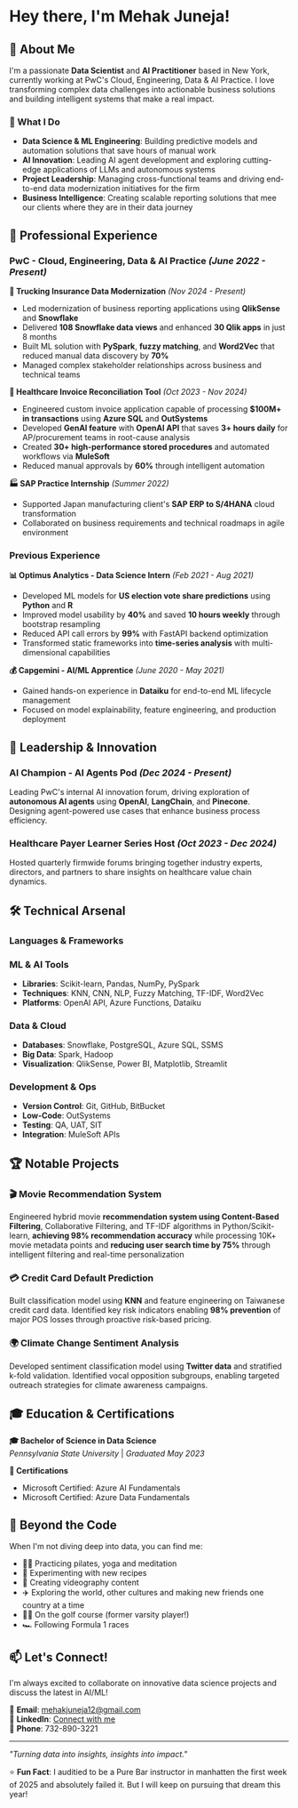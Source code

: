 # Hey there, I'm Mehak Juneja! 

## 🚀 About Me

I'm a passionate **Data Scientist** and **AI Practitioner** based in New York, currently working at PwC's Cloud, Engineering, Data & AI Practice. I love transforming complex data challenges into actionable business solutions and building intelligent systems that make a real impact.

### 🎯 What I Do
- **Data Science & ML Engineering**: Building predictive models and automation solutions that save hours of manual work
- **AI Innovation**: Leading AI agent development and exploring cutting-edge applications of LLMs and autonomous systems
- **Project Leadership**: Managing cross-functional teams and driving end-to-end data modernization initiatives for the firm
- **Business Intelligence**: Creating scalable reporting solutions that mee our clients where they are in their data journey

## 💼 Professional Experience

### PwC - Cloud, Engineering, Data & AI Practice *(June 2022 - Present)*

**🚛 Trucking Insurance Data Modernization** *(Nov 2024 - Present)*
- Led modernization of business reporting applications using **QlikSense** and **Snowflake**
- Delivered **108 Snowflake data views** and enhanced **30 Qlik apps** in just 8 months
- Built ML solution with **PySpark**, **fuzzy matching**, and **Word2Vec** that reduced manual data discovery by **70%**
- Managed complex stakeholder relationships across business and technical teams

**🏥 Healthcare Invoice Reconciliation Tool** *(Oct 2023 - Nov 2024)*
- Engineered custom invoice application capable of processing **$100M+ in transactions** using **Azure SQL** and **OutSystems**
- Developed **GenAI feature** with **OpenAI API** that saves **3+ hours daily** for AP/procurement teams in root-cause analysis
- Created **30+ high-performance stored procedures** and automated workflows via **MuleSoft**
- Reduced manual approvals by **60%** through intelligent automation

**🏭 SAP Practice Internship** *(Summer 2022)*
- Supported Japan manufacturing client's **SAP ERP to S/4HANA** cloud transformation
- Collaborated on business requirements and technical roadmaps in agile environment

### Previous Experience

**📊 Optimus Analytics - Data Science Intern** *(Feb 2021 - Aug 2021)*
- Developed ML models for **US election vote share predictions** using **Python** and **R**
- Improved model usability by **40%** and saved **10 hours weekly** through bootstrap resampling
- Reduced API call errors by **99%** with FastAPI backend optimization
- Transformed static frameworks into **time-series analysis** with multi-dimensional capabilities

**💰 Capgemini - AI/ML Apprentice** *(June 2020 - May 2021)*
- Gained hands-on experience in **Dataiku** for end-to-end ML lifecycle management
- Focused on model explainability, feature engineering, and production deployment

## 🎤 Leadership & Innovation

### AI Champion - AI Agents Pod *(Dec 2024 - Present)*
Leading PwC's internal AI innovation forum, driving exploration of **autonomous AI agents** using **OpenAI**, **LangChain**, and **Pinecone**. Designing agent-powered use cases that enhance business process efficiency.

### Healthcare Payer Learner Series Host *(Oct 2023 - Dec 2024)*
Hosted quarterly firmwide forums bringing together industry experts, directors, and partners to share insights on healthcare value chain dynamics.

## 🛠️ Technical Arsenal

### **Languages & Frameworks**



### **ML & AI Tools**
- **Libraries**: Scikit-learn, Pandas, NumPy, PySpark
- **Techniques**: KNN, CNN, NLP, Fuzzy Matching, TF-IDF, Word2Vec
- **Platforms**: OpenAI API, Azure Functions, Dataiku

### **Data & Cloud**
- **Databases**: Snowflake, PostgreSQL, Azure SQL, SSMS
- **Big Data**: Spark, Hadoop
- **Visualization**: QlikSense, Power BI, Matplotlib, Streamlit

### **Development & Ops**
- **Version Control**: Git, GitHub, BitBucket
- **Low-Code**: OutSystems
- **Testing**: QA, UAT, SIT
- **Integration**: MuleSoft APIs

## 🏆 Notable Projects
### 🎬 Movie Recommendation System
Engineered hybrid movie **recommendation system using Content-Based Filtering**, Collaborative Filtering, and TF-IDF algorithms in Python/Scikit-learn, **achieving 98% recommendation accuracy** while processing 10K+ movie metadata points and **reducing user search time by 75%** through intelligent filtering and real-time personalization
### 💳 Credit Card Default Prediction
Built classification model using **KNN** and feature engineering on Taiwanese credit card data. Identified key risk indicators enabling **98% prevention** of major POS losses through proactive risk-based pricing.

### 🌍 Climate Change Sentiment Analysis
Developed sentiment classification model using **Twitter data** and stratified k-fold validation. Identified vocal opposition subgroups, enabling targeted outreach strategies for climate awareness campaigns.

## 🎓 Education & Certifications

**🎓 Bachelor of Science in Data Science**  
*Pennsylvania State University* | *Graduated May 2023*

**📜 Certifications**
- Microsoft Certified: Azure AI Fundamentals
- Microsoft Certified: Azure Data Fundamentals

## 🌟 Beyond the Code

When I'm not diving deep into data, you can find me:
- 🧘‍♀️ Practicing pilates, yoga and meditation
- 🍳 Experimenting with new recipes
- 🎥 Creating videography content
- ✈️ Exploring the world, other cultures and making new friends one country at a time
- 🏌️‍♀️ On the golf course (former varsity player!)
- 🏎️ Following Formula 1 races

## 📫 Let's Connect!

I'm always excited to collaborate on innovative data science projects and discuss the latest in AI/ML!

📧 **Email**: mehakjuneja12@gmail.com  
💼 **LinkedIn**: [Connect with me](https://linkedin.com/in/mehakjuneja)  
📱 **Phone**: 732-890-3221

---

*"Turning data into insights, insights into impact."*

⭐ **Fun Fact**: I auditied to be a Pure Bar instructor in manhatten the first week of 2025 and absolutely failed it. But I will keep on pursuing that dream this year!
